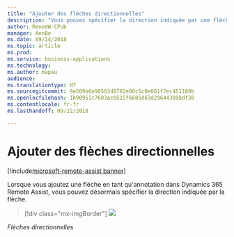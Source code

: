 ```yaml
---
title: "Ajouter des flèches directionnelles"
description: "Vous pouvez spécifier la direction indiquée par une flèche."
author: ReneeW-CPub
manager: AnnBe
ms.date: 09/24/2018
ms.topic: article
ms.prod: 
ms.service: business-applications
ms.technology: 
ms.author: mapau
audience: 
ms.translationtype: HT
ms.sourcegitcommit: 9a509b6e98583d8782e00c5c0e081f7ec451180b
ms.openlocfilehash: 1b90951c7683ac0515f6685d63d29644389bdf38
ms.contentlocale: fr-fr
ms.lasthandoff: 09/22/2018

---
```


# <a name="add-directional-arrows"></a>Ajouter des flèches directionnelles

[!include[microsoft-remote-assist banner](../includes/microsoft-remote-assist.md)]

Lorsque vous ajoutez une flèche en tant qu'annotation dans Dynamics 365 Remote Assist, vous pouvez désormais spécifier la direction indiquée par la flèche.

> [!div class="mx-imgBorder"]
> ![](media/d729ab4910f718be12a04ec1972c02f5.jpg)

*Flèches directionnelles*

<!--update link
[Learn more about adding arrows in Remote Assist.](https://docs.microsoft.com/en-us/dynamics365/mixed-reality/remote-assist/user-guide)
-->

